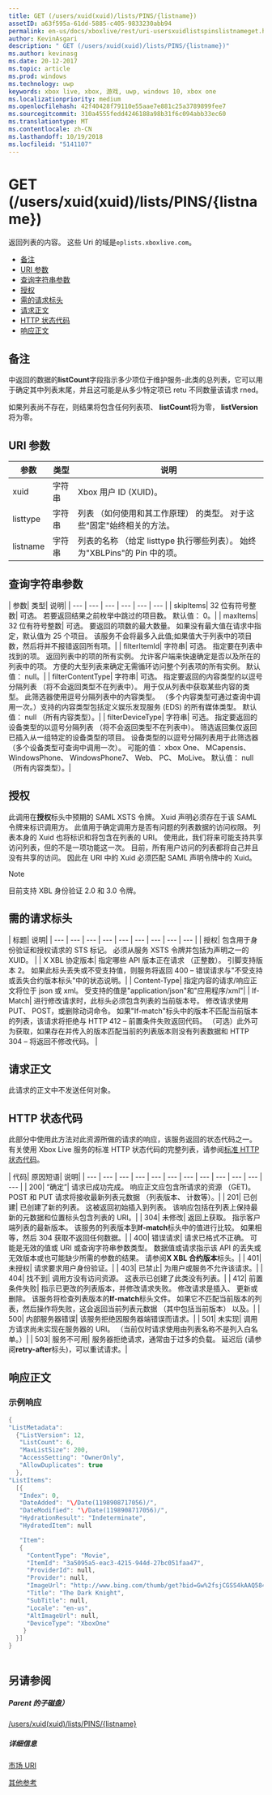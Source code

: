 ```yaml
---
title: GET (/users/xuid(xuid)/lists/PINS/{listname})
assetID: a63f595a-61dd-5885-c405-9833230abb94
permalink: en-us/docs/xboxlive/rest/uri-usersxuidlistspinslistnameget.html
author: KevinAsgari
description: " GET (/users/xuid(xuid)/lists/PINS/{listname})"
ms.author: kevinasg
ms.date: 20-12-2017
ms.topic: article
ms.prod: windows
ms.technology: uwp
keywords: xbox live, xbox, 游戏, uwp, windows 10, xbox one
ms.localizationpriority: medium
ms.openlocfilehash: 42f40428f79110e55aae7e881c25a3789899fee7
ms.sourcegitcommit: 310a4555fedd4246188a98b31f6c094abb33ec60
ms.translationtype: MT
ms.contentlocale: zh-CN
ms.lasthandoff: 10/19/2018
ms.locfileid: "5141107"
---
```

# <a name="get-usersxuidxuidlistspinslistname"></a>GET (/users/xuid(xuid)/lists/PINS/{listname})
返回列表的内容。 这些 Uri 的域是`eplists.xboxlive.com`。
 
  * [备注](#ID4EV)
  * [URI 参数](#ID4EIB)
  * [查询字符串参数](#ID4ETB)
  * [授权](#ID4ESD)
  * [需的请求标头](#ID4E6D)
  * [请求正文](#ID4EVF)
  * [HTTP 状态代码](#ID4EAG)
  * [响应正文](#ID4E5CAC)
 
<a id="ID4EV"></a>

 
## <a name="remarks"></a>备注
 
中返回的数据的**listCount**字段指示多少项位于维护服务-此类的总列表，它可以用于确定其中列表末尾，并且这可能是从多少特定项已 retu 不同数量该请求 rned。
 
如果列表尚不存在，则结果将包含任何列表项、 **listCount**将为零， **listVersion**将为零。
  
<a id="ID4EIB"></a>

 
## <a name="uri-parameters"></a>URI 参数
 
| 参数| 类型| 说明| 
| --- | --- | --- | 
| xuid| 字符串| Xbox 用户 ID (XUID)。| 
| listtype| 字符串| 列表 （如何使用和其工作原理） 的类型。 对于这些"固定"始终相关的方法。| 
| listname| 字符串| 列表的名称 （给定 listtype 执行哪些列表）。 始终为"XBLPins"的 Pin 中的项。| 
  
<a id="ID4ETB"></a>

 
## <a name="query-string-parameters"></a>查询字符串参数
 
| 参数| 类型| 说明| 
| --- | --- | --- | --- | --- | --- | 
| skipItems| 32 位有符号整数| 可选。 若要返回结果之前枚举中跳过的项目数。 默认值： 0。| 
| maxItems| 32 位有符号整数| 可选。 要返回的项数的最大数量。 如果没有最大值在请求中指定，默认值为 25 个项目。 该服务不会将最多入此值;如果值大于列表中的项目数，然后将并不报错返回所有项。| 
| filterItemId| 字符串| 可选。 指定要在列表中找到的项。 返回列表中的项的所有实例。 允许客户端来快速确定是否以及所在的列表中的项。 方便的大型列表来确定无需循环访问整个列表项的所有实例。 默认值： null。| 
| filterContentType| 字符串| 可选。 指定要返回的内容类型的以逗号分隔列表 （将不会返回类型不在列表中）。 用于仅从列表中获取某些内容的类型。 此筛选器使用逗号分隔列表中的内容类型。 （多个内容类型可通过查询中调用一次。）支持的内容类型包括定义娱乐发现服务 (EDS) 的所有媒体类型。 默认值： null （所有内容类型）。| 
| filterDeviceType| 字符串| 可选。 指定要返回的设备类型的以逗号分隔列表 （将不会返回类型不在列表中）。 筛选返回集仅返回已插入从一组特定的设备类型的项目。 设备类型的以逗号分隔列表用于此筛选器 （多个设备类型可查询中调用一次）。 可能的值： xbox One、 MCapensis、 WindowsPhone、 WindowsPhone7、 Web、 PC、 MoLive。 默认值： null （所有内容类型）。| 
  
<a id="ID4ESD"></a>

 
## <a name="authorization"></a>授权
 
此调用在**授权**标头中预期的 SAML XSTS 令牌。 Xuid 声明必须存在于该 SAML 令牌来标识调用方。 此值用于确定调用方是否有问题的列表数据的访问权限。 列表本身的 Xuid 也将标识和将包含在列表的 URI。 使用此，我们将来可能支持共享访问列表，但的不是一项功能这一次。 目前，所有用户访问的列表都将自己并且没有共享的访问。 因此在 URI 中的 Xuid 必须匹配 SAML 声明令牌中的 Xuid。 

> [!NOTE] 
> 目前支持 XBL 身份验证 2.0 和 3.0 令牌。 


  
<a id="ID4E6D"></a>

 
## <a name="required-request-headers"></a>需的请求标头
 
| 标题| 说明| 
| --- | --- | --- | --- | --- | --- | --- | --- | --- | 
| 授权| 包含用于身份验证和授权请求的 STS 标记。 必须从服务 XSTS 令牌并包括为声明之一的 XUID。 | 
| X XBL 协定版本| 指定哪些 API 版本正在请求 （正整数）。 引脚支持版本 2。 如果此标头丢失或不受支持值，则服务将返回 400 – 错误请求与"不受支持或丢失合约版本标头"中的状态说明。| 
| Content-Type| 指定内容的请求/响应正文将位于 json 或 xml。 受支持的值是"application/json"和"应用程序/xml"| 
| If-Match| 进行修改请求时，此标头必须包含列表的当前版本号。 修改请求使用 PUT、 POST，或删除动词命令。 如果"If-match"标头中的版本不匹配当前版本的列表，该请求将拒绝与 HTTP 412 – 前置条件失败返回代码。 （可选）此外可为获取，如果存在并传入的版本匹配当前的列表版本则没有列表数据和 HTTP 304 – 将返回不修改代码。 | 
  
<a id="ID4EVF"></a>

 
## <a name="request-body"></a>请求正文
 
此请求的正文中不发送任何对象。
  
<a id="ID4EAG"></a>

 
## <a name="http-status-codes"></a>HTTP 状态代码
 
此部分中使用此方法对此资源所做的请求的响应，该服务返回的状态代码之一。 有关使用 Xbox Live 服务的标准 HTTP 状态代码的完整列表，请参阅[标准 HTTP 状态代码](../../additional/httpstatuscodes.md)。
 
| 代码| 原因短语| 说明| 
| --- | --- | --- | --- | --- | --- | --- | --- | --- | --- | --- | --- | 
| 200| “确定”| 请求已成功完成。 响应正文应包含所请求的资源 （GET)。 POST 和 PUT 请求将接收最新列表元数据 （列表版本、 计数等）。| 
| 201| 已创建| 已创建了新的列表。 这被返回初始插入到列表。 该响应包括在列表上保持最新的元数据和位置标头包含列表的 URI。| 
| 304| 未修改| 返回上获取。 指示客户端列表的最新版本。 该服务的列表版本到<b>If-match</b>标头中的值进行比较。 如果相等，然后 304 获取不返回任何数据。| 
| 400| 错误请求| 请求已格式不正确。 可能是无效的值或 URI 或查询字符串参数类型。 数据值或请求指示该 API 的丢失或无效版本或也可能缺少所需的参数的结果。 请参阅<b>X XBL 合约版本</b>标头。| 
| 401| 未授权| 请求要求用户身份验证。| 
| 403| 已禁止| 为用户或服务不允许该请求。| 
| 404| 找不到| 调用方没有访问资源。 这表示已创建了此类没有列表。| 
| 412| 前置条件失败| 指示已更改的列表版本，并修改请求失败。 修改请求是插入、 更新或删除。 该服务将检查列表版本的<b>If-match</b>标头文件。 如果它不匹配当前版本的列表，然后操作将失败，这会返回当前列表元数据 （其中包括当前版本） 以及。| 
| 500| 内部服务器错误| 该服务拒绝因服务器端错误而请求。| 
| 501| 未实现| 调用方请求尚未实现在服务器的 URI。 （当前仅时请求使用由列表名称不是列入白名单。）| 
| 503| 服务不可用| 服务器拒绝请求，通常由于过多的负载。 延迟后 (请参阅<b>retry-after</b>标头)，可以重试请求。| 
  
<a id="ID4E5CAC"></a>

 
## <a name="response-body"></a>响应正文
 
<a id="ID4EEDAC"></a>

 
### <a name="sample-response"></a>示例响应
 

```cpp
{ 
"ListMetadata":
  {"ListVersion": 12,
   "ListCount": 6,
   "MaxListSize": 200,
   "AccessSetting": "OwnerOnly",
   "AllowDuplicates": true
  },
"ListItems":
  [{ 
   "Index": 0,
   "DateAdded": "\/Date(1198908717056)/",
   "DateModified": "\/Date(1198908717056)/",
   "HydrationResult": "Indeterminate",
   "HydratedItem": null

   "Item":
   {
     "ContentType": "Movie",
     "ItemId": "3a5095a5-eac3-4215-944d-27bc051faa47",
     "ProviderId": null,
     "Provider": null,
     "ImageUrl": "http://www.bing.com/thumb/get?bid=Gw%2fsjCGSS4kAAQ584x800&bn=SANGAM&fbid=7wIR63+Clmj+0A&fbn=CC",
     "Title": "The Dark Knight",
     "SubTitle": null,
     "Locale": "en-us",
     "AltImageUrl": null,
     "DeviceType": "XboxOne"
    }
  }]
}
         
```

   
<a id="ID4EODAC"></a>

 
## <a name="see-also"></a>另请参阅
 
<a id="ID4EQDAC"></a>

 
##### <a name="parent"></a>Parent 的子磁盘） 

[/users/xuid(xuid)/lists/PINS/{listname}](uri-usersxuidlistspinslistname.md)

  
<a id="ID4E1DAC"></a>

 
##### <a name="further-information"></a>详细信息 

[市场 URI](../marketplace/atoc-reference-marketplace.md)

 [其他参考](../../additional/atoc-xboxlivews-reference-additional.md)

   